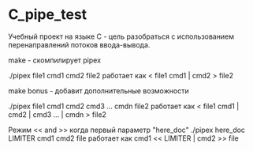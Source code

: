 # C_pipe_test
Учебный проект на языке С - цель разобраться с использованием перенаправлений потоков ввода-вывода.

make - скомпилирует pipex

./pipex file1 cmd1 cmd2 file2
работает как
< file1 cmd1 | cmd2 > file2

make bonus - добавит дополнительные возможности

./pipex file1 cmd1 cmd2 cmd3 ... cmdn file2
работает как
< file1 cmd1 | cmd2 | cmd3 ... | cmdn > file2

Режим << and >> когда первый параметр "here_doc"
./pipex here_doc LIMITER cmd1 cmd2 file
работает как
cmd1 << LIMITER | cmd2 >> file